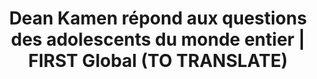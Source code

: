 ---
title: "Dean Kamen répond aux questions des adolescents du monde entier | FIRST Global (TO TRANSLATE)"
---